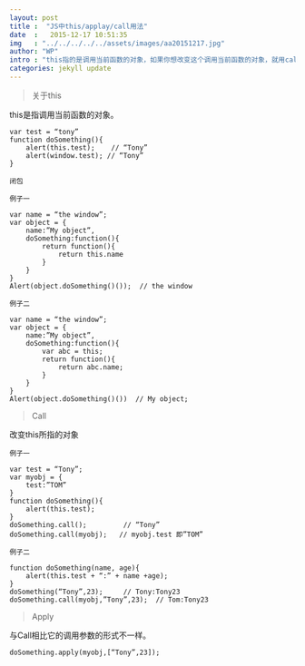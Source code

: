 ```yaml
---
layout: post
title :  "JS中this/applay/call用法"
date  :   2015-12-17 10:51:35
img   : "../../../../../assets/images/aa20151217.jpg"
author: "WP"
intro : "this指的是调用当前函数的对象，如果你想改变这个调用当前函数的对象，就用call，apply。而call，apply区别在于两者调用参数不一样。这篇文章会列举一些例子详细说明具体什么意思..."
categories: jekyll update
---
```


> 关于this

this是指调用当前函数的对象。

	var test = “tony”
	function doSomething(){
		alert(this.test);    // “Tony”
		alert(window.test); // “Tony”
	} 

`闭包`

`例子一`

	var name = “the window”;
	var object = {
		name:”My object”,
		doSomething:function(){
			return function(){
				return this.name
			}
		}
	}
	Alert(object.doSomething()());  // the window
	
`例子二`

	var name = “the window”;
	var object = {
		name:”My object”,
		doSomething:function(){
			var abc = this;
			return function(){
				return abc.name;
			}
		}
	}
	Alert(object.doSomething()())  // My object;
	
> Call

改变this所指的对象

`例子一`

	var test = “Tony”;
	var myobj = {
		test:”TOM”
	}
	function doSomething(){
		alert(this.test);
	}
	doSomething.call();   		// “Tony”
	doSomething.call(myobj);   // myobj.test 即”TOM”

`例子二`
	
	function doSomething(name, age){
		alert(this.test + “:” + name +age);
	}
	doSomething(“Tony”,23);     // Tony:Tony23
	doSomething.call(myobj,”Tony”,23);  // Tom:Tony23
	
> Apply

与Call相比它的调用参数的形式不一样。

	doSomething.apply(myobj,[“Tony”,23]);

	



	